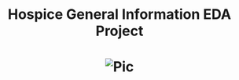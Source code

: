 # <p align="center">Hospice General Information EDA Project</p>
# <p align="center">![Pic](https://i.ibb.co/SPJbmqy/Smart-hospital-2-1024x768.jpg)</p>
